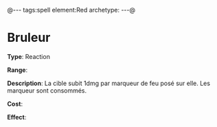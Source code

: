 @---
tags:spell
element:Red
archetype:
---@

# Bruleur

**Type**:
Reaction

**Range**:

**Description**:
La cible subit 1dmg par marqueur de feu posé sur elle.
Les marqueur sont consommés.

**Cost**:

**Effect**:
